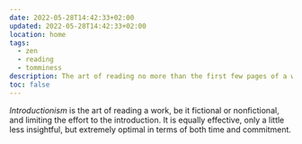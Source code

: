 ```yaml
---
date: 2022-05-28T14:42:33+02:00
updated: 2022-05-28T14:42:33+02:00
location: home
tags:
  - zen
  - reading
  - tomminess
description: The art of reading no more than the first few pages of a work
toc: false
---
```

<cite>Introductionism</cite> is the art of reading a work, be it fictional or nonfictional, and limiting the effort to the introduction. It is equally effective, only a little less insightful, but extremely optimal in terms of both time and commitment.